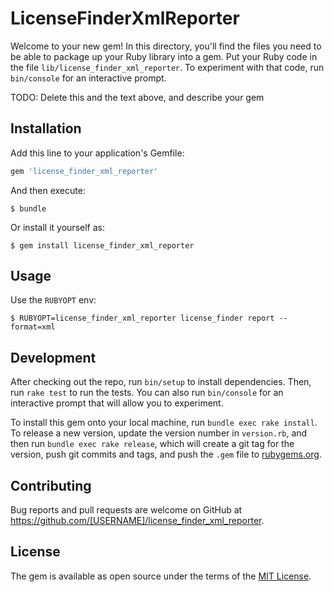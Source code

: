 # LicenseFinderXmlReporter

Welcome to your new gem! In this directory, you'll find the files you need to be able to package up your Ruby library into a gem. Put your Ruby code in the file `lib/license_finder_xml_reporter`. To experiment with that code, run `bin/console` for an interactive prompt.

TODO: Delete this and the text above, and describe your gem

## Installation

Add this line to your application's Gemfile:

```ruby
gem 'license_finder_xml_reporter'
```

And then execute:

    $ bundle

Or install it yourself as:

    $ gem install license_finder_xml_reporter

## Usage

Use the `RUBYOPT` env:

    $ RUBYOPT=license_finder_xml_reporter license_finder report --format=xml

## Development

After checking out the repo, run `bin/setup` to install dependencies. Then, run `rake test` to run the tests. You can also run `bin/console` for an interactive prompt that will allow you to experiment.

To install this gem onto your local machine, run `bundle exec rake install`. To release a new version, update the version number in `version.rb`, and then run `bundle exec rake release`, which will create a git tag for the version, push git commits and tags, and push the `.gem` file to [rubygems.org](https://rubygems.org).

## Contributing

Bug reports and pull requests are welcome on GitHub at https://github.com/[USERNAME]/license_finder_xml_reporter.

## License

The gem is available as open source under the terms of the [MIT License](http://opensource.org/licenses/MIT).
